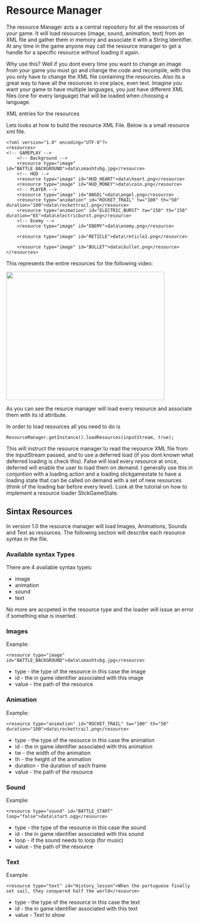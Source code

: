 # Resource Manager #

The resource Manager acts a a central repository for all the resources of your game. It will load resources (image, sound, animation, text) from an XML file and gather them in memory and associate it with a String Identifier.
At any time in the game anyone may call the resource manager to get a handle for a specific resource without loading it again.

Why use this? Well if you dont every time you want to change an image from your game you must go and change the code and recompile, with this you only have to change the XML file containing the resources. Also its a great way to have all the resources in one place, even text. Imagine you want your game to have multiple languages, you just have different XML files (one for every language) that will be loaded when choosing a language.

XML entries for the resources

Lets looks at how to build the resource XML File. Below is a small resource xml file.

```
<?xml version="1.0" encoding="UTF-8"?>
<resources>
<!-- GAMEPLAY -->
	<!-- Background -->
	<resource type="image" id="BATTLE_BACKGROUND">data\smashtvbg.jpg</resource>
	<!-- HUD -->
	<resource type="image" id="HUD_HEART">data\heart.png</resource>
	<resource type="image" id="HUD_MONEY">data\coin.png</resource>
	<!-- PLAYER -->
	<resource type="image" id="ANGEL">data\angel.png</resource>
	<resource type="animation" id="ROCKET_TRAIL" tw="100" th="50" duration="100">data\rockettrail.png</resource>
	<resource type="animation" id="ELECTRIC_BURST" tw="150" th="150" duration="65">data\electricburst.png</resource>
	<!-- Enemy -->
	<resource type="image" id="ENEMY">data\enemy.png</resource>
	
	<resource type="image" id="RETICLE">data\reticle2.png</resource>
	
	<resource type="image" id="BULLET">data\bullet.png</resource>
</resources>
```
This represents the entire resources for the following video:

<a href='http://www.youtube.com/watch?feature=player_embedded&v=zlcuHUE5X_U' target='_blank'><img src='http://img.youtube.com/vi/zlcuHUE5X_U/0.jpg' width='425' height=344 /></a>

As you can see the resurce manager will load every resource and associate them with its id attribute.

In order to load resources all you need to do is
```
ResourceManager.getInstance().loadResources(inputStream, true);
```
This will instruct the resource manager to read the resource XML file from the inputStream passed, and to use a deferred load (if you dont known what deferred loading is check this). False will load every resource at once, deferred will enable the user to load them on demand. I generally use this in conjuntion with a loading action and a loading slickgamestate to have a loading state that can be called on demand with a set of new resources (think of the loading bar before every level). Look at the tutorial on how to implement a resource loader SlickGameState.


## Sintax Resources ##

In version 1.0 the resource manager will load Images, Animations, Sounds and Text as resources.
The following section will describe each resource syntax in the file.

### Available syntax Types ###

There are 4 available syntax types:

  * image
  * animation
  * sound
  * text

No more are accpeted in the resource type and the loader will issue an error if something else is inserted.

### Images ###

Example:
```
<resource type="image" id="BATTLE_BACKGROUND">data\smashtvbg.jpg</resource>
```

  * type - the type of the resource in this case the image
  * id - the in game identifier associated with this image
  * value - the path of the resource


### Animation ###

Example:
```
<resource type="animation" id="ROCKET_TRAIL" tw="100" th="50" duration="100">data\rockettrail.png</resource>
```

  * type - the type of the resource in this case the animation
  * id - the in game identifier associated with this animation
  * tw - the width of the animation
  * th - the height of the animation
  * duration - the duration of each frame
  * value - the path of the resource


### Sound ###

Example:
```
<resource type="sound" id="BATTLE_START" loop="false">data\start.ogg</resource>
```

  * type - the type of the resource in this case the sound
  * id - the in game identifier associated with this sound
  * loop - if the sound needs to loop (for music)
  * value - the path of the resource


### Text ###

Example:
```
<resource type="text" id="History_lesson">When the portuguese finally set sail, they conquered half the world</resource>
```

  * type - the type of the resource in this case the text
  * id - the in game identifier associated with this text
  * value - Text to show